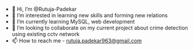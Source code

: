 - 👋 Hi, I’m @Rutuja-Padekar
- 👀 I’m interested in learning new skills and forming new relations
- 🌱 I’m currently learning MySQL, web development
- 💞️ I’m looking to collaborate on my current project about crime detection using  existing cctv network
- 📫 How to reach me - rutuja.padekar963@gmail.com

<!---
Rutuja-Padekar/Rutuja-Padekar is a ✨ special ✨ repository because its `README.md` (this file) appears on your GitHub profile.
You can click the Preview link to take a look at your changes.
--->
